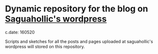 # Dynamic repository for the blog on [Saguahollic's wordpress](https://www.youtube.com/watch?v=xhby3A70EPw)

c.date: 160520

Scripts and sketches for all the posts and pages uploaded at saguahollic's wordpress will stored on this repository.